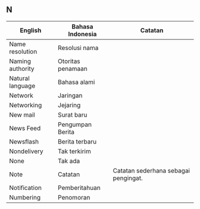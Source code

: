 ## N

| English			| Bahasa Indonesia		| Catatan		|
|-------------------|-----------------------|---------------|
| Name resolution 	| Resolusi nama 		| |
| Naming authority 	| Otoritas penamaan 	| |
| Natural language 	| Bahasa alami 			| |
| Network 			| Jaringan 				| |
| Networking 		| Jejaring 				| |
| New mail 			| Surat baru 			| |
| News Feed 		| Pengumpan Berita 		| |
| Newsflash 		| Berita terbaru 		| |
| Nondelivery 		| Tak terkirim 			| |
| None 				| Tak ada 				| |
| Note 				| Catatan 				| Catatan sederhana sebagai pengingat. |
| Notification 		| Pemberitahuan 		| |
| Numbering 		| Penomoran 			| |